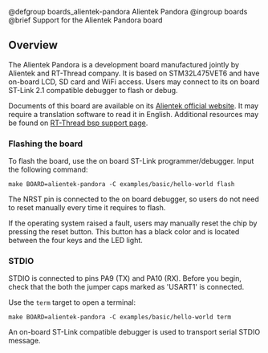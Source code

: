 @defgroup    boards_alientek-pandora Alientek Pandora
@ingroup     boards
@brief       Support for the Alientek Pandora board

## Overview

The Alientek Pandora is a development board manufactured jointly by Alientek and RT-Thread company.
It is based on STM32L475VET6 and have on-board LCD, SD card and WiFi access.
Users may connect to its on board ST-Link 2.1 compatible debugger to flash or debug.

Documents of this board are available on its [Alientek official website](http://www.alientek.com/productinfo/716137.html).
It may require a translation software to read it in English.
Additional resources may be found on [RT-Thread bsp support page](https://gitee.com/rtthread/rt-thread/tree/master/bsp/stm32/stm32l475-atk-pandora).

### Flashing the board

To flash the board, use the on board ST-Link programmer/debugger.
Input the following command:

    make BOARD=alientek-pandora -C examples/basic/hello-world flash

The NRST pin is connected to the on board debugger, so users do not need to reset manually
every time it requires to flash.

If the operating system raised a fault, users may manually reset the chip by pressing the reset button.
This button has a black color and is located between the four keys and the LED light.

### STDIO

STDIO is connected to pins PA9 (TX) and PA10 (RX).
Before you begin, check that the both the jumper caps marked as 'USART1' is connected.

Use the `term` target to open a terminal:

    make BOARD=alientek-pandora -C examples/basic/hello-world term

An on-board ST-Link compatible debugger is used to transport serial STDIO message.
